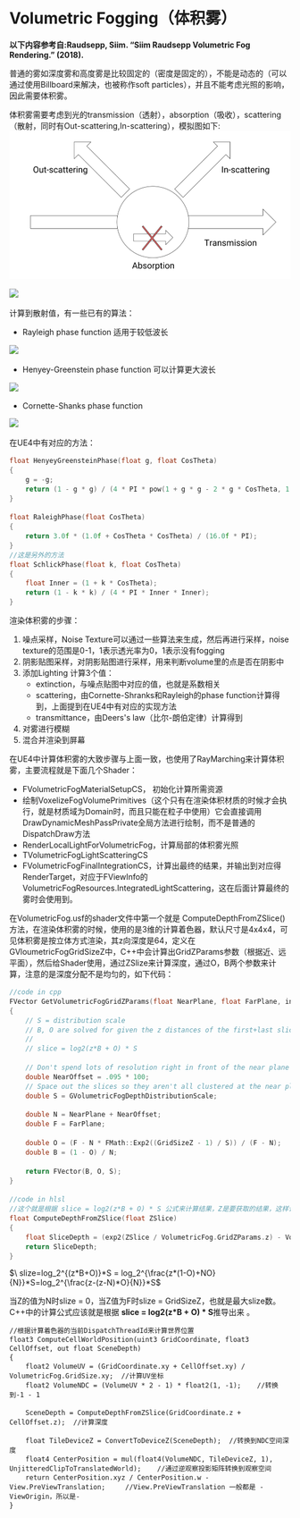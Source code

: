 # Volumetric Fogging（体积雾）
**以下内容参考自:Raudsepp, Siim. “Siim Raudsepp Volumetric Fog Rendering.” (2018).**

普通的雾如深度雾和高度雾是比较固定的（密度是固定的），不能是动态的（可以通过使用Billboard来解决，也被称作soft particles），并且不能考虑光照的影响，因此需要体积雾。

体积雾需要考虑到光的transmission（透射），absorption（吸收），scattering（散射，同时有Out-scattering,In-scattering），模拟图如下:
![image](https://github.com/haiaimi/PictureRepository/blob/master/PictureRepository/Rendering%20Learning/UnrealRendering_VolumeFog_1.png)

![](https://latex.codecogs.com/gif.latex?L_{incoming}=L_{transmitted}&plus;L_{absorbed}&plus;L_{scattered})

计算到散射值，有一些已有的算法：
* Rayleigh phase function 适用于较低波长

 ![](https://latex.codecogs.com/gif.latex?p(\theta,g)=\frac{3*(1&plus;cos^2(\theta))}{16*\pi})

* Henyey-Greenstein phase function 可以计算更大波长
 
![](https://latex.codecogs.com/gif.latex?p(\theta,g)=\frac{1-g^2}{4\pi*(1&plus;g^2-2*g*cos(\theta))^\frac{3}{2}})

* Cornette-Shanks phase function

![](https://latex.codecogs.com/gif.latex?p(\theta,g)=\frac{3*(1-g^2)*(1&plus;cos^2(\theta))}{2*(2&plus;g^2)*(1&plus;g^2-2*g*cos(\theta))^\frac{3}{2}})

在UE4中有对应的方法：
```cpp
float HenyeyGreensteinPhase(float g, float CosTheta)
{
	g = -g;
	return (1 - g * g) / (4 * PI * pow(1 + g * g - 2 * g * CosTheta, 1.5f));
}

float RaleighPhase(float CosTheta)
{
	return 3.0f * (1.0f + CosTheta * CosTheta) / (16.0f * PI);
}
//这是另外的方法
float SchlickPhase(float k, float CosTheta)
{
	float Inner = (1 + k * CosTheta);
	return (1 - k * k) / (4 * PI * Inner * Inner);
}

```

渲染体积雾的步骤：
1. 噪点采样，Noise Texture可以通过一些算法来生成，然后再进行采样，noise texture的范围是0-1，1表示透光率为0，1表示没有fogging
2. 阴影贴图采样，对阴影贴图进行采样，用来判断volume里的点是否在阴影中
3. 添加Lighting
    计算3个值：
    * extinction，与噪点贴图中对应的值，也就是系数相关
    * scattering，由Cornette-Shranks和Rayleigh的phase function计算得到，上面提到在UE4中有对应的实现方法
    * transmittance，由Deers's law（比尔-朗伯定律）计算得到
4. 对雾进行模糊
5. 混合并渲染到屏幕

在UE4中计算体积雾的大致步骤与上面一致，也使用了RayMarching来计算体积雾，主要流程就是下面几个Shader：
* FVolumetricFogMaterialSetupCS， 初始化计算所需资源
* 绘制VoxelizeFogVolumePrimitives（这个只有在渲染体积材质的时候才会执行，就是材质域为Domain时，而且只能在粒子中使用）它会直接调用DrawDynamicMeshPassPrivate全局方法进行绘制，而不是普通的DispatchDraw方法
* RenderLocalLightForVolumetricFog，计算局部的体积雾光照
* TVolumetricFogLightScatteringCS
* FVolumetricFogFinalIntegrationCS，计算出最终的结果，并输出到对应得RenderTarget，对应于FViewInfo的 VolumetricFogResources.IntegratedLightScattering，这在后面计算最终的雾时会使用到。

在VolumetricFog.usf的shader文件中第一个就是 ComputeDepthFromZSlice()方法，在渲染体积雾的时候，使用的是3维的计算着色器，默认尺寸是4x4x4，可见体积雾是按立体方式渲染，其z向深度是64，定义在GVloumetricFogGridSizeZ中，C++中会计算出GridZParams参数（根据近、远平面），然后给Shader使用，通过ZSlize来计算深度，通过O，B两个参数来计算，注意的是深度分配不是均匀的，如下代码：
```cpp
//code in cpp
FVector GetVolumetricFogGridZParams(float NearPlane, float FarPlane, int32 GridSizeZ)
{
	// S = distribution scale
	// B, O are solved for given the z distances of the first+last slice, and the # of slices.
	//
	// slice = log2(z*B + O) * S

	// Don't spend lots of resolution right in front of the near plane
	double NearOffset = .095 * 100;
	// Space out the slices so they aren't all clustered at the near plane
	double S = GVolumetricFogDepthDistributionScale;

	double N = NearPlane + NearOffset;
	double F = FarPlane;

	double O = (F - N * FMath::Exp2((GridSizeZ - 1) / S)) / (F - N);
	double B = (1 - O) / N;

	return FVector(B, O, S);
}

//code in hlsl
//这个就是根据 slice = log2(z*B + O) * S 公式来计算结果，Z是要获取的结果，这样计算使得越近，slice就越小，越近计算越精细
float ComputeDepthFromZSlice(float ZSlice)
{
	float SliceDepth = (exp2(ZSlice / VolumetricFog.GridZParams.z) - VolumetricFog.GridZParams.y) / VolumetricFog.GridZParams.x;
	return SliceDepth;
}
```


  $\ slize=log_2^{(z*B+O)}*S = log_2^{\frac{z*(1-O)+NO}{N}}*S=log_2^{\frac{z-(z-N)*O}{N}}*S$
   
当Z的值为N时slize = 0，当Z值为F时slize = GridSizeZ，也就是最大slize数。C++中的计算公式应该就是根据 **slice = log2(z*B + O) * S**推导出来 。

```hlsl
//根据计算着色器的当前DispatchThreadId来计算世界位置
float3 ComputeCellWorldPosition(uint3 GridCoordinate, float3 CellOffset, out float SceneDepth)
{
	float2 VolumeUV = (GridCoordinate.xy + CellOffset.xy) / VolumetricFog.GridSize.xy;  //计算UV坐标
	float2 VolumeNDC = (VolumeUV * 2 - 1) * float2(1, -1);    //转换到-1 - 1

	SceneDepth = ComputeDepthFromZSlice(GridCoordinate.z + CellOffset.z);  //计算深度

	float TileDeviceZ = ConvertToDeviceZ(SceneDepth);  //转换到NDC空间深度
	float4 CenterPosition = mul(float4(VolumeNDC, TileDeviceZ, 1), UnjitteredClipToTranslatedWorld);    //通过逆观察投影矩阵转换到观察空间
	return CenterPosition.xyz / CenterPosition.w - View.PreViewTranslation;     //View.PreViewTranslation 一般都是 -ViewOrigin，所以是-
}
```